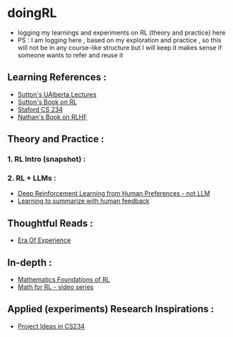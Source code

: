 # doingRL
- logging my learnings and experiments on RL (theory and practice) here
- PS : I am logging here , based on my exploration and practice , so this will not be in any course-like structure but I will keep it makes sense if someone wants to refer and reuse it

## Learning References :
- [Sutton's UAlberta Lectures](https://web.stanford.edu/class/cme241/lecture_slides/rich_sutton_slides/2-3-bandits.pdf)
- [Sutton's Book on RL ](http://www.incompleteideas.net/book/RLbook2020trimmed.pdf)
- [Staford CS 234](https://www.youtube.com/playlist?list=PLoROMvodv4rN4wG6Nk6sNpTEbuOSosZdX)
- [Nathan's Book on RLHF](https://rlhfbook.com/c/01-introduction.html)

## Theory and Practice : 
### 1. RL Intro (snapshot) : 

### 2. RL + LLMs :
- [Deep Reinforcement Learning from Human Preferences - not LLM](https://arxiv.org/pdf/1706.03741)
- [Learning to summarize with human feedback](https://proceedings.neurips.cc/paper_files/paper/2020/file/1f89885d556929e98d3ef9b86448f951-Paper.pdf)

## Thoughtful Reads :
- [Era Of Experience](https://storage.googleapis.com/deepmind-media/Era-of-Experience%20/The%20Era%20of%20Experience%20Paper.pdf)

## In-depth : 
- [Mathematics Foundations of RL](https://github.com/MathFoundationRL/Book-Mathematical-Foundation-of-Reinforcement-Learning)
- [Math for RL - video series](https://www.youtube.com/watch?v=zJHtM5dN69g&list=PLEhdbSEZZbDaFWPX4gehhwB9vJZJ1DNm8&index=3)

## Applied (experiments) Research Inspirations :
- [Project Ideas in CS234](https://web.stanford.edu/class/cs234/project.html)